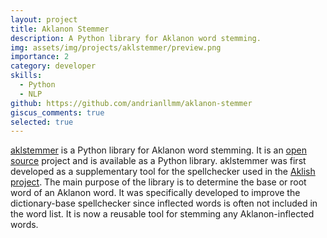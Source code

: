 ```yaml
---
layout: project
title: Aklanon Stemmer
description: A Python library for Aklanon word stemming.
img: assets/img/projects/aklstemmer/preview.png
importance: 2
category: developer
skills:
  - Python
  - NLP
github: https://github.com/andrianllmm/aklanon-stemmer
giscus_comments: true
selected: true
---
```


[aklstemmer](https://github.com/andrianllmm/aklanon-stemmer) is a Python library for Aklanon word stemming. It is an [open source](https://github.com/andrianllmm/aklanon-stemmer) project and is available as a Python library. aklstemmer was first developed as a supplementary tool for the spellchecker used in the [Aklish project](/projects/aklish). The main purpose of the library is to determine the base or root word of an Aklanon word. It was specifically developed to improve the dictionary-base spellchecker since inflected words is often not included in the word list. It is now a reusable tool for stemming any Aklanon-inflected words.
